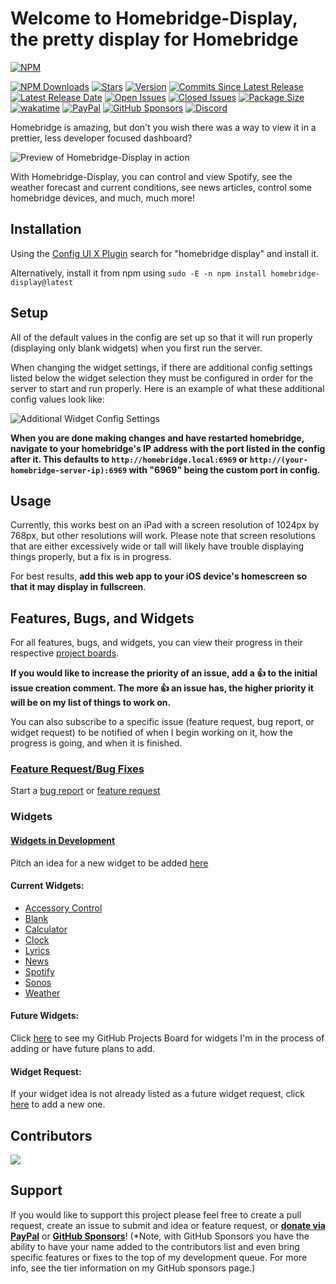# Welcome to Homebridge-Display, the pretty display for Homebridge

[![NPM](https://nodei.co/npm/homebridge-display.png?compact=true)](https://nodei.co/npm/homebridge-display/)

[![NPM Downloads](https://img.shields.io/npm/dt/homebridge-display)](https://www.npmjs.com/package/homebridge-display)
[![Stars](https://img.shields.io/github/stars/EricAndrechek/homebridge-display)](https://github.com/EricAndrechek/homebridge-display/stargazers)
[![Version](https://img.shields.io/github/v/release/EricAndrechek/homebridge-display)](https://github.com/EricAndrechek/homebridge-display/releases/latest)
[![Commits Since Latest Release](https://img.shields.io/github/commits-since/EricAndrechek/homebridge-display/latest)](https://github.com/EricAndrechek/homebridge-display/commits/master)
[![Latest Release Date](https://img.shields.io/github/release-date/EricAndrechek/homebridge-display)](https://github.com/EricAndrechek/homebridge-display/releases/latest)
[![Open Issues](https://img.shields.io/github/issues-raw/EricAndrechek/homebridge-display)](https://github.com/EricAndrechek/homebridge-display/issues?q=is%3Aopen+is%3Aissue)
[![Closed Issues](https://img.shields.io/github/issues-closed-raw/EricAndrechek/homebridge-display)](https://github.com/EricAndrechek/homebridge-display/issues?q=is%3Aissue+is%3Aclosed)
[![Package Size](https://img.shields.io/bundlephobia/min/homebridge-display)](https://bundlephobia.com/result?p=homebridge-display)
[![wakatime](https://wakatime.com/badge/github/EricAndrechek/homebridge-display.svg)](https://wakatime.com/badge/github/EricAndrechek/homebridge-display)
[![PayPal](https://img.shields.io/badge/PayPal-Donate-green)](https://paypal.me/AndrechekEric)
[![GitHub Sponsors](https://img.shields.io/badge/GitHub%20Sponsors-Donate-green)](https://github.com/sponsors/EricAndrechek)
[![Discord](https://img.shields.io/discord/432663330281226270)](https://discord.gg/6u3uvj5)

Homebridge is amazing, but don't you wish there was a way to view it in a prettier, less developer focused dashboard?

![Preview of Homebridge-Display in action](https://i.postimg.cc/DzgvPyNr/demo.jpg)

With Homebridge-Display, you can control and view Spotify, see the weather forecast and current conditions, see news articles, control some homebridge devices, and much, much more!

## Installation

Using the [Config UI X Plugin](https://github.com/oznu/homebridge-config-ui-x#readme) search for "homebridge display" and install it.

Alternatively, install it from npm using `sudo -E -n npm install homebridge-display@latest`

## Setup

All of the default values in the config are set up so that it will run properly (displaying only blank widgets) when you first run the server.

When changing the widget settings, if there are additional config settings listed below the widget selection they must be configured in order for the server to start and run properly. Here is an example of what these additional config values look like:

![Additional Widget Config Settings](https://i.postimg.cc/gcDg9qmp/image.png)

**When you are done making changes and have restarted homebridge, navigate to your homebridge's IP address with the port listed in the config after it. This defaults to `http://homebridge.local:6969` or `http://(your-homebridge-server-ip):6969` with "6969" being the custom port in config.**

## Usage

Currently, this works best on an iPad with a screen resolution of 1024px by 768px, but other resolutions will work. Please note that screen resolutions that are either excessively wide or tall will likely have trouble displaying things properly, but a fix is in progress.

For best results, **add this web app to your iOS device's homescreen so that it may display in fullscreen**.

## Features, Bugs, and Widgets

For all features, bugs, and widgets, you can view their progress in their respective [project boards](https://github.com/EricAndrechek/homebridge-display/projects).

**If you would like to increase the priority of an issue, add a 👍 to the initial issue creation comment. The more 👍 an issue has, the higher priority it will be on my list of things to work on.**

You can also subscribe to a specific issue (feature request, bug report, or widget request) to be notified of when I begin working on it, how the progress is going, and when it is finished.

### [Feature Request/Bug Fixes](https://github.com/EricAndrechek/homebridge-display/projects/1)

Start a [bug report](https://github.com/EricAndrechek/homebridge-display/issues/new?assignees=&labels=bug&template=bug_report.md&title=) or [feature request](https://github.com/EricAndrechek/homebridge-display/issues/new?assignees=&labels=&template=feature-request.md&title=)

### Widgets

#### [Widgets in Development](https://github.com/EricAndrechek/homebridge-display/projects/2)

Pitch an idea for a new widget to be added [here](https://github.com/EricAndrechek/homebridge-display/issues/new?assignees=&labels=widget+request&template=widget-request.md&title=)

#### Current Widgets:

- [Accessory Control](https://github.com/EricAndrechek/homebridge-display/wiki/Accessory-Control)
- [Blank](https://github.com/EricAndrechek/homebridge-display/wiki/Blank)
- [Calculator](https://github.com/EricAndrechek/homebridge-display/wiki/Calculator)
- [Clock](https://github.com/EricAndrechek/homebridge-display/wiki/Clock)
- [Lyrics](https://github.com/EricAndrechek/homebridge-display/wiki/Lyrics)
- [News](https://github.com/EricAndrechek/homebridge-display/wiki/News)
- [Spotify](https://github.com/EricAndrechek/homebridge-display/wiki/Spotify)
- [Sonos](https://github.com/EricAndrechek/homebridge-display/wiki/Sonos)
- [Weather](https://github.com/EricAndrechek/homebridge-display/wiki/Weather)

#### Future Widgets:

Click [here](https://github.com/EricAndrechek/homebridge-display/projects/2) to see my GitHub Projects Board for widgets I'm in the process of adding or have future plans to add.

#### Widget Request:

If your widget idea is not already listed as a future widget request, click [here](https://github.com/EricAndrechek/homebridge-display/issues/new?assignees=&labels=widget+request&template=widget-request.md&title=) to add a new one.

## Contributors

<a href="https://github.com/EricAndrechek/homebridge-display/graphs/contributors">
  <img src="https://contributors-img.web.app/image?repo=EricAndrechek/homebridge-display" />
</a>

## Support

If you would like to support this project please feel free to create a pull request, create an issue to submit and idea or feature request, or **[donate via PayPal](https://paypal.me/AndrechekEric)** or **[GitHub Sponsors](https://github.com/sponsors/EricAndrechek)**! (\*Note, with GitHub Sponsors you have the ability to have your name added to the contributors list and even bring specific features or fixes to the top of my development queue. For more info, see the tier information on my GitHub sponsors page.)

